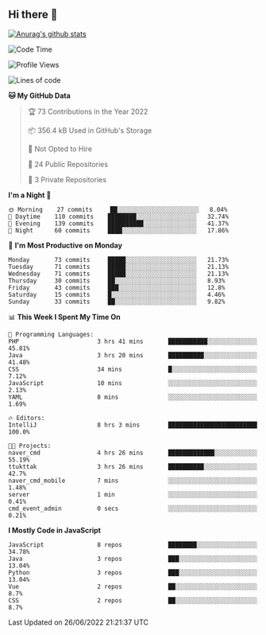 ## Hi there 👋

[![Anurag's github stats](https://github-readme-stats.vercel.app/api?username=Songwonseok)](https://github.com/anuraghazra/github-readme-stats)



<!--START_SECTION:waka-->
![Code Time](http://img.shields.io/badge/Code%20Time-1%2C583%20hrs%2055%20mins-blue)

![Profile Views](http://img.shields.io/badge/Profile%20Views-0-blue)

![Lines of code](https://img.shields.io/badge/From%20Hello%20World%20I%27ve%20Written-3%20Million%20lines%20of%20code-blue)

**🐱 My GitHub Data** 

> 🏆 73 Contributions in the Year 2022
 > 
> 📦 356.4 kB Used in GitHub's Storage 
 > 
> 🚫 Not Opted to Hire
 > 
> 📜 24 Public Repositories 
 > 
> 🔑 3 Private Repositories  
 > 
**I'm a Night 🦉** 

```text
🌞 Morning    27 commits     ██░░░░░░░░░░░░░░░░░░░░░░░   8.04% 
🌆 Daytime    110 commits    ████████░░░░░░░░░░░░░░░░░   32.74% 
🌃 Evening    139 commits    ██████████░░░░░░░░░░░░░░░   41.37% 
🌙 Night      60 commits     ████░░░░░░░░░░░░░░░░░░░░░   17.86%

```
📅 **I'm Most Productive on Monday** 

```text
Monday       73 commits     █████░░░░░░░░░░░░░░░░░░░░   21.73% 
Tuesday      71 commits     █████░░░░░░░░░░░░░░░░░░░░   21.13% 
Wednesday    71 commits     █████░░░░░░░░░░░░░░░░░░░░   21.13% 
Thursday     30 commits     ██░░░░░░░░░░░░░░░░░░░░░░░   8.93% 
Friday       43 commits     ███░░░░░░░░░░░░░░░░░░░░░░   12.8% 
Saturday     15 commits     █░░░░░░░░░░░░░░░░░░░░░░░░   4.46% 
Sunday       33 commits     ██░░░░░░░░░░░░░░░░░░░░░░░   9.82%

```


📊 **This Week I Spent My Time On** 

```text
💬 Programming Languages: 
PHP                      3 hrs 41 mins       ███████████░░░░░░░░░░░░░░   45.81% 
Java                     3 hrs 20 mins       ██████████░░░░░░░░░░░░░░░   41.48% 
CSS                      34 mins             █░░░░░░░░░░░░░░░░░░░░░░░░   7.12% 
JavaScript               10 mins             ░░░░░░░░░░░░░░░░░░░░░░░░░   2.13% 
YAML                     8 mins              ░░░░░░░░░░░░░░░░░░░░░░░░░   1.69%

🔥 Editors: 
IntelliJ                 8 hrs 3 mins        █████████████████████████   100.0%

🐱‍💻 Projects: 
naver_cmd                4 hrs 26 mins       █████████████░░░░░░░░░░░░   55.19% 
ttukttak                 3 hrs 26 mins       ██████████░░░░░░░░░░░░░░░   42.7% 
naver_cmd_mobile         7 mins              ░░░░░░░░░░░░░░░░░░░░░░░░░   1.48% 
server                   1 min               ░░░░░░░░░░░░░░░░░░░░░░░░░   0.41% 
cmd_event_admin          0 secs              ░░░░░░░░░░░░░░░░░░░░░░░░░   0.21%

```

**I Mostly Code in JavaScript** 

```text
JavaScript               8 repos             ████████░░░░░░░░░░░░░░░░░   34.78% 
Java                     3 repos             ███░░░░░░░░░░░░░░░░░░░░░░   13.04% 
Python                   3 repos             ███░░░░░░░░░░░░░░░░░░░░░░   13.04% 
Vue                      2 repos             ██░░░░░░░░░░░░░░░░░░░░░░░   8.7% 
CSS                      2 repos             ██░░░░░░░░░░░░░░░░░░░░░░░   8.7%

```



 Last Updated on 26/06/2022 21:21:37 UTC
<!--END_SECTION:waka-->
